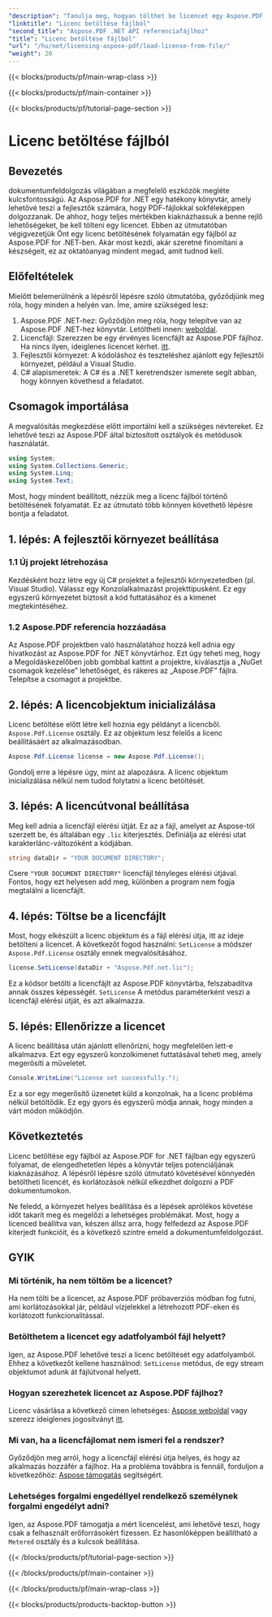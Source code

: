 ```yaml
---
"description": "Tanulja meg, hogyan tölthet be licencet egy Aspose.PDF for .NET fájlból ebből az átfogó útmutatóból. A licenc helyes beállításával biztosíthatja a teljes funkcionalitást."
"linktitle": "Licenc betöltése fájlból"
"second_title": "Aspose.PDF .NET API referenciafájlhoz"
"title": "Licenc betöltése fájlból"
"url": "/hu/net/licensing-aspose-pdf/load-license-from-file/"
"weight": 20
---
```


{{< blocks/products/pf/main-wrap-class >}}

{{< blocks/products/pf/main-container >}}

{{< blocks/products/pf/tutorial-page-section >}}

# Licenc betöltése fájlból

## Bevezetés

dokumentumfeldolgozás világában a megfelelő eszközök megléte kulcsfontosságú. Az Aspose.PDF for .NET egy hatékony könyvtár, amely lehetővé teszi a fejlesztők számára, hogy PDF-fájlokkal sokféleképpen dolgozzanak. De ahhoz, hogy teljes mértékben kiaknázhassuk a benne rejlő lehetőségeket, be kell tölteni egy licencet. Ebben az útmutatóban végigvezetjük Önt egy licenc betöltésének folyamatán egy fájlból az Aspose.PDF for .NET-ben. Akár most kezdi, akár szeretné finomítani a készségeit, ez az oktatóanyag mindent megad, amit tudnod kell.

## Előfeltételek

Mielőtt belemerülnénk a lépésről lépésre szóló útmutatóba, győződjünk meg róla, hogy minden a helyén van. Íme, amire szükséged lesz:

1. Aspose.PDF .NET-hez: Győződjön meg róla, hogy telepítve van az Aspose.PDF .NET-hez könyvtár. Letöltheti innen: [weboldal](https://releases.aspose.com/pdf/net/).
2. Licencfájl: Szerezzen be egy érvényes licencfájlt az Aspose.PDF fájlhoz. Ha nincs ilyen, ideiglenes licencet kérhet. [itt](https://purchase.aspose.com/temporary-license/).
3. Fejlesztői környezet: A kódoláshoz és teszteléshez ajánlott egy fejlesztői környezet, például a Visual Studio.
4. C# alapismeretek: A C# és a .NET keretrendszer ismerete segít abban, hogy könnyen követhesd a feladatot.

## Csomagok importálása

A megvalósítás megkezdése előtt importálni kell a szükséges névtereket. Ez lehetővé teszi az Aspose.PDF által biztosított osztályok és metódusok használatát.

```csharp
using System;
using System.Collections.Generic;
using System.Linq;
using System.Text;
```

Most, hogy mindent beállított, nézzük meg a licenc fájlból történő betöltésének folyamatát. Ez az útmutató több könnyen követhető lépésre bontja a feladatot.

## 1. lépés: A fejlesztői környezet beállítása

### 1.1 Új projekt létrehozása
Kezdésként hozz létre egy új C# projektet a fejlesztői környezetedben (pl. Visual Studio). Válassz egy Konzolalkalmazást projekttípusként. Ez egy egyszerű környezetet biztosít a kód futtatásához és a kimenet megtekintéséhez.

### 1.2 Aspose.PDF referencia hozzáadása
Az Aspose.PDF projektben való használatához hozzá kell adnia egy hivatkozást az Aspose.PDF for .NET könyvtárhoz. Ezt úgy teheti meg, hogy a Megoldáskezelőben jobb gombbal kattint a projektre, kiválasztja a „NuGet csomagok kezelése” lehetőséget, és rákeres az „Aspose.PDF” fájlra. Telepítse a csomagot a projektbe.

## 2. lépés: A licencobjektum inicializálása

Licenc betöltése előtt létre kell hoznia egy példányt a licencből. `Aspose.Pdf.License` osztály. Ez az objektum lesz felelős a licenc beállításáért az alkalmazásodban.

```csharp
Aspose.Pdf.License license = new Aspose.Pdf.License();
```

Gondolj erre a lépésre úgy, mint az alapozásra. A licenc objektum inicializálása nélkül nem tudod folytatni a licenc betöltését.

## 3. lépés: A licencútvonal beállítása

Meg kell adnia a licencfájl elérési útját. Ez az a fájl, amelyet az Aspose-tól szerzett be, és általában egy `.lic` kiterjesztés. Definiálja az elérési utat karakterlánc-változóként a kódjában.

```csharp
string dataDir = "YOUR DOCUMENT DIRECTORY";
```

Csere `"YOUR DOCUMENT DIRECTORY"` licencfájl tényleges elérési útjával. Fontos, hogy ezt helyesen add meg, különben a program nem fogja megtalálni a licencfájlt.

## 4. lépés: Töltse be a licencfájlt

Most, hogy elkészült a licenc objektum és a fájl elérési útja, itt az ideje betölteni a licencet. A következőt fogod használni: `SetLicense` a módszer `Aspose.Pdf.License` osztály ennek megvalósításához.

```csharp
license.SetLicense(dataDir + "Aspose.Pdf.net.lic");
```

Ez a kódsor betölti a licencfájlt az Aspose.PDF könyvtárba, felszabadítva annak összes képességét. `SetLicense` A metódus paraméterként veszi a licencfájl elérési útját, és azt alkalmazza.

## 5. lépés: Ellenőrizze a licencet

A licenc beállítása után ajánlott ellenőrizni, hogy megfelelően lett-e alkalmazva. Ezt egy egyszerű konzolkimenet futtatásával teheti meg, amely megerősíti a műveletet.

```csharp
Console.WriteLine("License set successfully.");
```

Ez a sor egy megerősítő üzenetet küld a konzolnak, ha a licenc probléma nélkül betöltődik. Ez egy gyors és egyszerű módja annak, hogy minden a várt módon működjön.

## Következtetés

Licenc betöltése egy fájlból az Aspose.PDF for .NET fájlban egy egyszerű folyamat, de elengedhetetlen lépés a könyvtár teljes potenciáljának kiaknázásához. A lépésről lépésre szóló útmutató követésével könnyedén betöltheti licencét, és korlátozások nélkül elkezdhet dolgozni a PDF dokumentumokon.

Ne feledd, a környezet helyes beállítása és a lépések aprólékos követése időt takarít meg és megelőzi a lehetséges problémákat. Most, hogy a licenced beállítva van, készen állsz arra, hogy felfedezd az Aspose.PDF kiterjedt funkcióit, és a következő szintre emeld a dokumentumfeldolgozást.

## GYIK

### Mi történik, ha nem töltöm be a licencet?  
Ha nem tölti be a licencet, az Aspose.PDF próbaverziós módban fog futni, ami korlátozásokkal jár, például vízjelekkel a létrehozott PDF-eken és korlátozott funkcionalitással.

### Betölthetem a licencet egy adatfolyamból fájl helyett?  
Igen, az Aspose.PDF lehetővé teszi a licenc betöltését egy adatfolyamból. Ehhez a következőt kellene használnod: `SetLicense` metódus, de egy stream objektumot adunk át fájlútvonal helyett.

### Hogyan szerezhetek licencet az Aspose.PDF fájlhoz?  
Licenc vásárlása a következő címen lehetséges: [Aspose weboldal](https://purchase.aspose.com/buy) vagy szerezz ideiglenes jogosítványt [itt](https://purchase.aspose.com/temporary-license/).

### Mi van, ha a licencfájlomat nem ismeri fel a rendszer?  
Győződjön meg arról, hogy a licencfájl elérési útja helyes, és hogy az alkalmazás hozzáfér a fájlhoz. Ha a probléma továbbra is fennáll, forduljon a következőhöz: [Aspose támogatás](https://forum.aspose.com/c/pdf/10) segítségért.

### Lehetséges forgalmi engedéllyel rendelkező személynek forgalmi engedélyt adni?  
Igen, az Aspose.PDF támogatja a mért licencelést, ami lehetővé teszi, hogy csak a felhasznált erőforrásokért fizessen. Ez hasonlóképpen beállítható a `Metered` osztály és a kulcsok beállítása.

{{< /blocks/products/pf/tutorial-page-section >}}

{{< /blocks/products/pf/main-container >}}

{{< /blocks/products/pf/main-wrap-class >}}

{{< blocks/products/products-backtop-button >}}